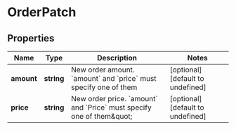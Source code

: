 # OrderPatch

## Properties

Name | Type | Description | Notes
------------ | ------------- | ------------- | -------------
**amount** | **string** | New order amount. &#x60;amount&#x60; and &#x60;price&#x60; must specify one of them | [optional] [default to undefined]
**price** | **string** | New order price. &#x60;amount&#x60; and &#x60;Price&#x60; must specify one of them\&quot; | [optional] [default to undefined]

